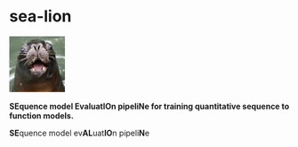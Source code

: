# sea-lion

<img src="./Screen Shot 2022-03-08 at 12.06.51 PM.png" width="100" height='100'>

**SEquence model EvaluatIOn pipeliNe for training quantitative sequence to function models.**

**SE**quence model ev**AL**uat**IO**n pipeli**N**e
